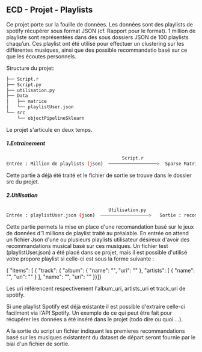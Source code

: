 ## ECD - Projet - Playlists

Ce projet porte sur la fouille de données. 
Les données sont des playlists de spotify récupérer sous format JSON (cf. Rapport pour le format). 1 million de playliste sont représentées dans des sous dossiers JSON de 100 playlists chaqu’un. Ces playlist ont été utilisé pour effectuer un clustering sur les différentes musiques, ainsi que des possible recommandatio basé sur ce que les écoutes personnels.

Structure du projet: 
``` bash
├── Script.r
├── Script.py
├── utilisation.py
├── Data
│   ├── matrice
│   └── playlistUser.json
└── src
    └── objectPipelineSklearn

```
Le projet s'articule en deux temps. 

##### 1.Entrainement
``` bash
                                           Script.r                             Script.py
Entrée : Million de playlists (json)  ──────────────────>  Sparse Matrice ──────────────────>  Sortie : modèle(objectPipelineSklearn)

```
Cette partie à déjà été traité et le fichier de sortie se trouve dans le dossier src du projet. 

##### 2.Utilisation

``` bash
                                      Utilisation.py                           
Entrée : playlistUser.json (json)  ──────────────────>   Sortie : recommandation.json ? 
```

Cette partie permets la mise en place d'une recomandation basé sur le jeux de données d'1 millions de playlist traité au préalable. 
En entrée on attend un fichier Json d'une ou plusieurs playlists utilisateur désireux d'avoir des recommandations musical basé sur ces musiques. 
Un fichier test (playlistUser.json) a été placé dans ce projet, mais il est possible d'utilisé votre propore playlist si celle-ci est sous la forme suivante : 

{
  "items": [
    {
      "track": {
        "album": {
          "name": "",
          "uri": ""
        },
        "artists": [
          {
            "name": "",
            "uri": ""
          }
        ],
        "name": "",
        "uri": ""
      }}]}
      
Les uri référencent respectivement l'album_uri, artists_uri et track_uri de spotify.
 
Si une playlist Spotify est déjà existante il est possible d'extraire celle-ci facilment via l'API Spotify. Un exemple de ce qui peut être fait pour récupérer les données a été inséré dans le projet (todo dire ou quoi ...).

A la sortie du script un fichier indiquant les premieres recommandations basé sur les musiques existantent du dataset de départ seront fournie par le biai d'un fichier de sortie. 
    
